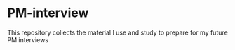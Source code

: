 # PM-interview
This repository collects the material I use and study to prepare for my future PM interviews
